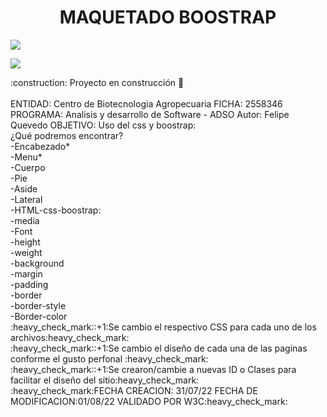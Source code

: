 <h1 align="center">MAQUETADO BOOSTRAP</h1>
 <p align="left">
   <img src="https://img.shields.io/badge/STATUS-EN%20DESAROLLO-green">
   </p>
   <p>
   <img src="https://img.shields.io/badge/CONTENIDO-BOOSTRAP-BLUE">
   </p>
   :construction: Proyecto en construcción 🚧<br>
<br>
ENTIDAD: Centro de Biotecnologia Agropecuaria FICHA: 2558346 PROGRAMA: Analisis y desarrollo de Software - ADSO Autor: Felipe Quevedo OBJETIVO: Uso del css y boostrap:<br>
   ¿Qué podremos encontrar?<br>
-Encabezado*<br>
-Menu*<br>
-Cuerpo<br>
-Pie<br>
-Aside<br>
-Lateral<br>
-HTML-css-boostrap:<br>
-media<br>
-Font<br>
-height<br>
-weight<br>
-background<br>
-margin<br>
-padding<br>
-border<br>
-border-style<br>
-Border-color<br>
:heavy_check_mark::+1:Se cambio el respectivo CSS para cada uno de los archivos:heavy_check_mark:<br>
:heavy_check_mark::+1:Se cambio el diseño de cada una de las paginas conforme el gusto perfonal :heavy_check_mark:<br>
:heavy_check_mark::+1:Se crearon/cambie a nuevas ID o Clases para facilitar el diseño del sitio:heavy_check_mark:<br>
:heavy_check_mark:FECHA CREACION: 31/07/22 FECHA DE MODIFICACION:01/08/22 VALIDADO POR W3C:heavy_check_mark:<br>

